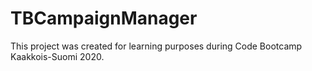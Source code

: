 # TBCampaignManager

This project was created for learning purposes during Code Bootcamp Kaakkois-Suomi 2020.
